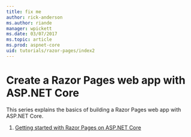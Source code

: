 ```yaml
---
title: fix me
author: rick-anderson
ms.author: riande
manager: wpickett
ms.date: 03/07/2017
ms.topic: article
ms.prod: aspnet-core
uid: tutorials/razor-pages/index2
---
```


<!--

---
title: Create a Razor Pages web app with ASP.NET Core
author: rick-anderson
description: 
keywords: ASP.NET Core, Razor Pages
ms.author: riande
manager: wpickett
ms.date:7/26/2017
ms.topic: get-started-article
ms.technology: aspnet
ms.prod: asp.net-core
uid: tutorials/razor-pages/index2
---
-->

# Create a Razor Pages web app with ASP.NET Core

This series explains the basics of building a Razor Pages web app with ASP.NET Core.

1. [Getting started with Razor Pages on ASP.NET Core](xref:tutorials/razor-pages/razor-pages-start)
